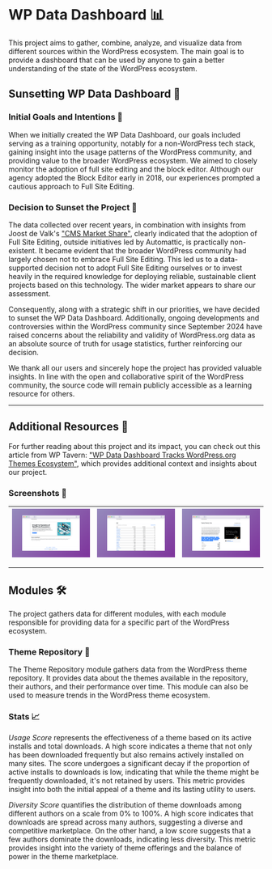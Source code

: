 # WP Data Dashboard 📊

This project aims to gather, combine, analyze, and visualize data from different sources within the WordPress ecosystem. The main goal is to provide a dashboard that can be used by anyone to gain a better understanding of the state of the WordPress ecosystem.

## Sunsetting WP Data Dashboard 🌅

### Initial Goals and Intentions 🎯

When we initially created the WP Data Dashboard, our goals included serving as a training opportunity, notably for a non-WordPress tech stack, gaining insight into the usage patterns of the WordPress community, and providing value to the broader WordPress ecosystem. We aimed to closely monitor the adoption of full site editing and the block editor. Although our agency adopted the Block Editor early in 2018, our experiences prompted a cautious approach to Full Site Editing.

### Decision to Sunset the Project 🚨

The data collected over recent years, in combination with insights from Joost de Valk's ["CMS Market Share"](https://joost.blog/cms-market-share/), clearly indicated that the adoption of Full Site Editing, outside initiatives led by Automattic, is practically non-existent. It became evident that the broader WordPress community had largely chosen not to embrace Full Site Editing. This led us to a data-supported decision not to adopt Full Site Editing ourselves or to invest heavily in the required knowledge for deploying reliable, sustainable client projects based on this technology. The wider market appears to share our assessment.

Consequently, along with a strategic shift in our priorities, we have decided to sunset the WP Data Dashboard. Additionally, ongoing developments and controversies within the WordPress community since September 2024 have raised concerns about the reliability and validity of WordPress.org data as an absolute source of truth for usage statistics, further reinforcing our decision.

We thank all our users and sincerely hope the project has provided valuable insights. In line with the open and collaborative spirit of the WordPress community, the source code will remain publicly accessible as a learning resource for others.

---

## Additional Resources 🔖

For further reading about this project and its impact, you can check out this article from WP Tavern: ["WP Data Dashboard Tracks WordPress.org Themes Ecosystem"](https://wptavern.com/wp-data-dashboard-tracks-wordpress-org-themes-ecosystem), which provides additional context and insights about our project.

### Screenshots 📸

| ![Screenshot 1](./.github/screenshot-1.png) | ![Screenshot 2](./.github/screenshot-2.png) | ![Screenshot 3](./.github/screenshot-3.png) |
|------------------------------------------|------------------------------------------|------------------------------------------|

---

## Modules 🛠️

The project gathers data for different modules, with each module responsible for providing data for a specific part of the WordPress ecosystem.

### Theme Repository 🎨

The Theme Repository module gathers data from the WordPress theme repository. It provides data about the themes available in the repository, their authors, and their performance over time. This module can also be used to measure trends in the WordPress theme ecosystem.

### Stats 📈

*Usage Score* represents the effectiveness of a theme based on its active installs and total downloads. A high score indicates a theme that not only has been downloaded frequently but also remains actively installed on many sites. The score undergoes a significant decay if the proportion of active installs to downloads is low, indicating that while the theme might be frequently downloaded, it's not retained by users. This metric provides insight into both the initial appeal of a theme and its lasting utility to users.

*Diversity Score* quantifies the distribution of theme downloads among different authors on a scale from 0% to 100%. A high score indicates that downloads are spread across many authors, suggesting a diverse and competitive marketplace. On the other hand, a low score suggests that a few authors dominate the downloads, indicating less diversity. This metric provides insight into the variety of theme offerings and the balance of power in the theme marketplace.
